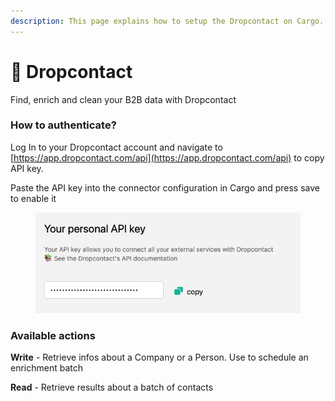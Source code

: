 ```yaml
---
description: This page explains how to setup the Dropcontact on Cargo.
---
```


# 🔭 Dropcontact

Find, enrich and clean your B2B data with Dropcontact



### How to authenticate?

Log In to your Dropcontact account and navigate to [https://app.dropcontact.com/api](https://app.dropcontact.com/api) to copy API key.

Paste the API key into the connector configuration in Cargo and press save to enable it

<figure><img src="../../.gitbook/assets/Screenshot 2023-10-17 at 12.12.25.png" alt=""><figcaption></figcaption></figure>

### Available actions

**Write** - Retrieve infos about a Company or a Person. Use to schedule an enrichment batch&#x20;

**Read** - Retrieve results about a batch of contacts

